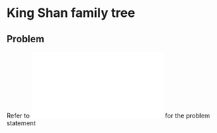 # King Shan family tree

## Problem

Refer to ![this document](./problem-statement.pdf) for the problem statement
